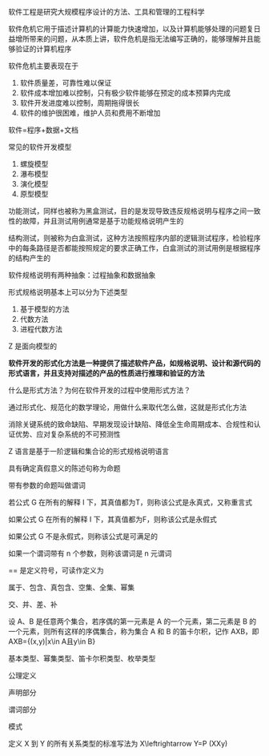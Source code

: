 软件工程是研究大规模程序设计的方法、工具和管理的工程科学

软件危机它用于描述计算机的计算能力快速增加，以及计算机能够处理的问题复日益增所带来的问题，从本质上讲，软件危机是指无法编写正确的，能够理解并且能够验证的计算机程序

软件危机主要表现在于

1. 软件质量差，可靠性难以保证
2. 软件成本增加难以控制，只有极少软件能够在预定的成本预算内完成
3. 软件开发进度难以控制，周期拖得很长
4. 软件的维护很困难，维护人员和费用不断增加

软件=程序+数据+文档

常见的软件开发模型

1. 螺旋模型
2. 瀑布模型
3. 演化模型
4. 原型模型

功能测试，同样也被称为黑盒测试，目的是发现导致违反规格说明与程序之间一致性的故障，并且测试用例通常是基于功能规格说明产生的

结构测试，则被称为白盒测试，这种方法按照程序内部的逻辑测试程序，检验程序中的每条路径是否都能按照规定的要求正确工作，白盒测试的测试用例是根据程序的结构产生的

软件规格说明有两种抽象：过程抽象和数据抽象

形式规格说明基本上可以分为下述类型

1. 基于模型的方法
2. 代数方法
3. 进程代数方法

Z 是面向模型的

**软件开发的形式化方法是一种提供了描述软件产品，如规格说明、设计和源代码的形式语言，并且支持对描述的产品的性质进行推理和验证的方法**

什么是形式方法？为何在软件开发的过程中使用形式方法？

通过形式化、规范化的数学理论，用做什么来取代怎么做，这就是形式化方法

消除关键系统的致命缺陷、早期发现设计缺陷、降低全生命周期成本、合规性和认证优势、应对复杂系统的不可预测性

Z 语言是基于一阶逻辑和集合论的形式规格说明语言

具有确定真假意义的陈述句称为命题

带有参数的命题叫做谓词

若公式 G 在所有的解释 I 下，其真值都为T，则称该公式是永真式，又称重言式

如果公式 G 在所有的解释 I 下，其真值都为F，则称该公式是永假式

如果公式 G 不是永假式，则称该公式是可满足的

如果一个谓词带有 n 个参数，则称该谓词是 n 元谓词

== 是定义符号，可读作定义为

属于、包含、真包含、空集、全集、幂集

交、并、差、补

设 A、B 是任意两个集合，若序偶的第一元素是 A 的一个元素，第二元素是 B 的一个元素，则所有这样的序偶集合，称为集合 A 和 B 的笛卡尔积，记作 AXB，即 AXB={(x,y)|x\in A且y\in B}

基本类型、幂集类型、笛卡尔积类型、枚举类型

公理定义

声明部分

谓词部分

模式

定义 X 到 Y 的所有关系类型的标准写法为 X\leftrightarrow Y=P (XXy)
